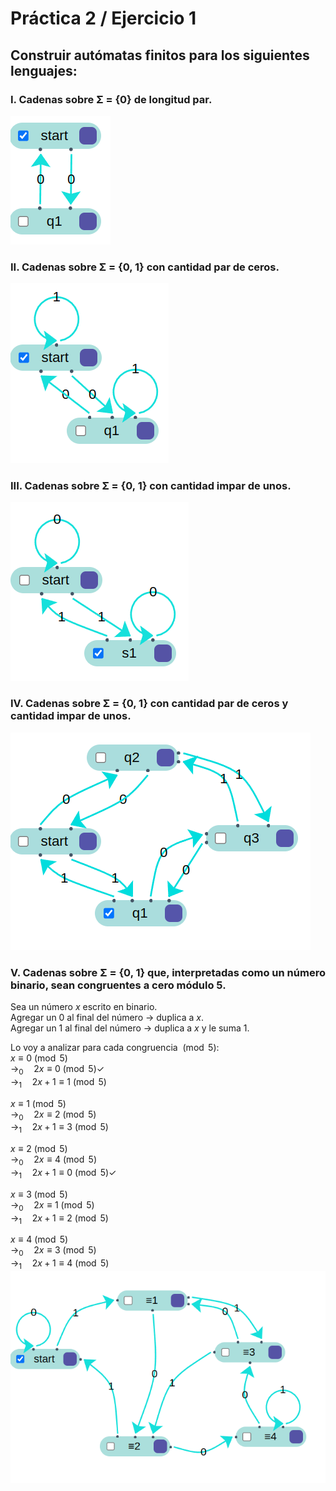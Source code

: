 # Práctica 2 / Ejercicio 1  
## Construir autómatas finitos para los siguientes lenguajes:  
### I. Cadenas sobre Σ = {0} de longitud par.  
![](./Images/1ej1.png)
### II. Cadenas sobre Σ = {0, 1} con cantidad par de ceros.  
![](./Images/1ej2.png)  
### III. Cadenas sobre Σ = {0, 1} con cantidad impar de unos.  
![](./Images/1ej3.png)  
### IV. Cadenas sobre Σ = {0, 1} con cantidad par de ceros y cantidad impar de unos.  
![](./Images/1ej4.png)  
### V. Cadenas sobre Σ = {0, 1} que, interpretadas como un número binario, sean congruentes a cero módulo 5.  
Sea un número $x$ escrito en binario.  
Agregar un 0 al final del número $\to$ duplica a $x$.  
Agregar un 1 al final del número $\to$ duplica a $x$ y le suma $1$.  

Lo voy a analizar para cada congruencia $\pmod{5}$:  
$x \equiv 0 \pmod{5}$ \
$\rightarrow_0 \quad 2x \equiv 0 \pmod{5} \checkmark$ \
$\rightarrow_1 \quad 2x + 1 \equiv 1 \pmod{5}$

$x \equiv 1 \pmod{5}$ \
$\rightarrow_0 \quad 2x \equiv 2 \pmod{5}$ \
$\rightarrow_1 \quad 2x + 1  \equiv 3 \pmod{5}$

$x \equiv 2 \pmod{5}$ \
$\rightarrow_0 \quad 2x \equiv 4 \pmod{5}$ \
$\rightarrow_1 \quad 2x + 1 \equiv 0 \pmod{5} \checkmark$

$x \equiv 3 \pmod{5}$ \
$\rightarrow_0 \quad 2x \equiv 1 \pmod{5}$ \
$\rightarrow_1 \quad 2x + 1 \equiv 2 \pmod{5}$

$x \equiv 4 \pmod{5}$ \
$\rightarrow_0 \quad 2x \equiv 3 \pmod{5}$ \
$\rightarrow_1 \quad 2x + 1 \equiv 4 \pmod{5}$  
![](./Images/1ej5.png)  

